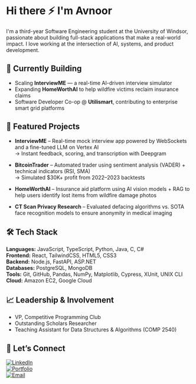 # Hi there ⚡ I'm Avnoor

I'm a third-year Software Engineering student at the University of Windsor, passionate about building full-stack applications that make a real-world impact. I love working at the intersection of AI, systems, and product development.

## 🔧 Currently Building
- Scaling **InterviewME** — a real-time AI-driven interview simulator
- Expanding **HomeWorthAI** to help wildfire victims reclaim insurance claims
- Software Developer Co-op @ **Utilismart**, contributing to enterprise smart grid platforms

## 🚀 Featured Projects

- **InterviewME** – Real-time mock interview app powered by WebSockets and a fine-tuned LLM on Vertex AI  
  → Instant feedback, scoring, and transcription with Deepgram

- **BitcoinTrader** – Automated trader using sentiment analysis (VADER) + technical indicators (RSI, SMA)  
  → Simulated $30K+ profit from 2022–2023 backtests

- **HomeWorthAI** – Insurance aid platform using AI vision models + RAG to help users identify lost items from wildfire damage photos

- **CT Scan Privacy Research** – Evaluated defacing algorithms vs. SOTA face recognition models to ensure anonymity in medical imaging

## 🛠 Tech Stack

**Languages:** JavaScript, TypeScript, Python, Java, C, C#  
**Frontend:** React, TailwindCSS, HTML5, CSS3  
**Backend:** Node.js, FastAPI, ASP.NET  
**Databases:** PostgreSQL, MongoDB  
**Tools:** Git, GitHub, Pandas, NumPy, Matplotlib, Cypress, XUnit, UNIX CLI  
**Cloud:** Amazon EC2, Google Cloud

## 📈 Leadership & Involvement
- VP, Competitive Programming Club  
- Outstanding Scholars Researcher  
- Teaching Assistant for Data Structures & Algorithms (COMP 2540)

## 🤝 Let’s Connect

[![LinkedIn](https://img.shields.io/badge/LinkedIn-Connect-blue?logo=linkedin)](https://www.linkedin.com/in/avnoor-ludhar-2028012a1/)  
[![Portfolio](https://img.shields.io/badge/Website-Portfolio-black)](https://avnoorludhar.com/)  
[![Email](https://img.shields.io/badge/Email-Contact-red)](mailto:ludhar1@uwindsor.ca)

